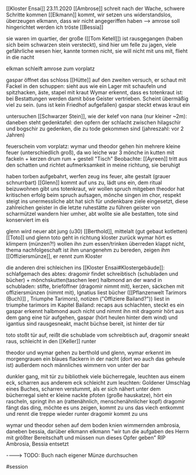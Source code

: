 [[Kloster Ensai]]
23.11.2020
[[Ambrose]] schreit nach der Wache, schwere Schritte kommen
[[Elkmann]] kommt, wir setzen uns widerstandslos, überzeugen elkmann, dass wir nicht angegeriffen haben
--> amrose soll hingerichtet werden
ich tröste [[Bessia]] 

sie waren im quartier, der große ([[Tom Ketell]]) ist rausgegangen (haben sich beim schwarzen stein versteckt), sind hier um felle zu jagen, viele gefährliche wesen hier, kannte tormen nicht, sie will nicht mit uns mit, flieht in die nacht

elkman schleift amrose zum vorplatz

gaspar öffnet das schloss [[Hütte]] auf den zweiten versuch, er schaut mit Fackel in den schuppen: sieht aus wie ein Lager mit schaufeln und spitzhacken, äste, stapel mit kraut
Wymar erkennt, dass es totenkraut ist: bei Bestattungen werden damit böse Geister vertrieben. Scheint übermäßig viel zu sein. (uns ist kein Friedhof aufgefallen)
gaspar steckt etwas kraut ein

untersuchen [[Schwarzer Stein]], wie der kelef von nana (nur kleiner ~2m): daneben steht gedenktafel:
den opfern der schlacht zwischen hilagschir und bogschir zu gedenken, die zu tode gekommen sind (jahreszahl: vor 2 Jahren)

feuerschein vom vorplatz: wymar und theodor gehen hin
mehrere kleine feuer (unterschiedlich groß), da wo leiche war
3 mönche in kutten mit fackeln + kerzen drum rum + gestell "Tisch"
Beobachte: [[Ayreen]] tritt aus den schatten und richtet aufmerksamkeit in meine richtung, sie beruhigt

haben torben aufgebahrt, werfen zeug ins feuer, 
alte gestalt (grauer schnurrbart) [[Glenn]] kommt auf uns zu, lädt uns ein, dem ritual beizuwohnen
gibt uns totenkraut, wir wollen spruch mitgeben
theodor hat kritischen erfolg beim spruch aufsagen, mönche singen im chor, respekt steigt ins unermessliche
abt hat sich für undenkbare ziele eingesetzt, diese zahlreichen geister in die letzte ruhestätte zu führen
geister von scharmützel wandern hier umher, abt wollte sie alle bestatten, tote sind konserviert im eis

glenn wird neuer abt
jung (u30) [[Berthold]], mittelalt (gut gebaut kotletten) [[Toto]] und glenn
toto geht in richtung kloster zurück
wymar hört es klimpern (münzen?!)
wollen ihn zum essen/trinken überreden klappt nicht, thema nachfolgeschaft ist ihm unangenehm zu bereden,
zeigen ihm [[Offiziersmünze]], er rennt zum Kloster

die anderen drei schleichen ins [[Kloster Ensai#Klostergebäude]]:
schlafgemach des abtes: dragomir findet schreibtisch (schubladen und bücher) + mönchskutten(taschen leer) 
halbmond an der wand
in schubladen: stifte, brieföffner (dragomir nimmt mit), kerzen, säckchen mit offiziersmünzen (nimmt mit), 
Ignatius liest bücher ([[Pflanzenwelt Tarimors (Buch)]] , Triumphe Tarimors), notizen ("Offiziere Bailand?"))
liest in triumphe tarimors im Kapitel Bailand: recaps aus schlachten, steckt es ein
gaspar erkennt halbmond auch nicht und nimmt ihn mit
dragomir hört aus dem gang eine tür aufgehen, gaspar (hört heulen hinter dem wind) und igantius sind rausgesneakt, macht büchse bereit, ist hinter der tür

toto stoßt tür auf, reißt die schublade vom schreibtisch auf,
dragomir sneakt raus, schleicht in den [[Keller]] runter

theodor und wymar gehen zu berthold und glenn, wymar erkennt im morgengrauen ein blaues flackern in der nacht (dort wo auch das geheule ist) außerdem noch männliches wimmern von unter der bar

dunkler gang, mit tür zu bibliothek
viele bücherregale, leuchten aus einem eck, scharren aus anderem eck
schleicht zum leuchten: Goldener Umschlag eines Buches, scharren verstummt, als er sich nähert
unter dem bücherregal sieht er kleine nackte pfoten (große hauskatze), hört ein rascheln, springt ihn an (rattenähnlich, menschenähnlicher kopf)
dragomir fängt das ding, möchte es uns zeigen, kommt zu uns
das viech entkommt und rennt die treppe wieder runter
dragomir kommt zu uns

wymar und theodor sehen auf dem boden knien wimmernden ambrosia, daneben bessia, darüber elkmann
elkmann "wir tun die aufgaben des Herrn mit größter Bereitschaft und müssen nun dieses Opfer geben" RIP Ambrosia, Bessia entsetzt


----> TODO: Buch nach eigener Münze durchsuchen

#session 